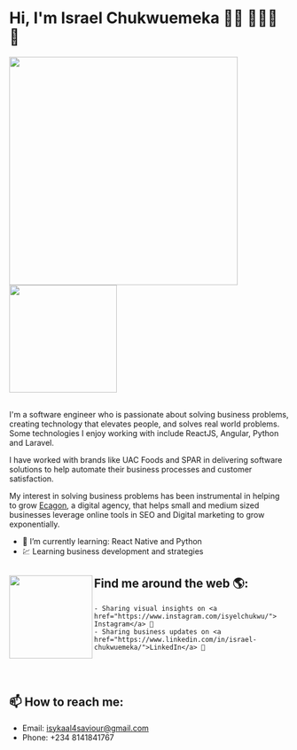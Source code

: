 # Hi, I'm Israel Chukwuemeka 👋🏾 👩🏾‍💻 💼

<p>
   <a href="#"><img src="https://github-readme-stats.vercel.app/api?username=isyel&show_icons=true&count_private=true&theme=calm" width="412"></a>   <br>
  <a href="#"><img src="https://github-readme-stats.vercel.app/api/top-langs/?username=isyel&theme=calm&layout=compact" height="194"></a>
</p>
<br/>
I'm a software engineer who is passionate about solving business problems, creating technology that elevates people, and solves real world problems. Some technologies I enjoy working with include ReactJS, Angular, Python and Laravel.


I have worked with brands like UAC Foods and SPAR in delivering software solutions to help automate their business processes and customer satisfaction. 

My interest in solving business problems has been instrumental in helping to grow <a href="https://web.ecagon.com/">Ecagon</a>, a digital agency, that helps small and medium sized businesses leverage online tools in SEO and Digital marketing to grow exponentially.

- 🌱 I’m currently learning: React Native and Python
- 💹 Learning business development and strategies


## Find me around the web 🌎: <a href="https://web.ecagon.com/isyel"><img align="left" width="150" height="150" src="https://github.com/M0nica/M0nica/blob/main/octomonica/m0nica-octocat-rotating.gif?raw=true"></a>
    - Sharing visual insights on <a href="https://www.instagram.com/isyelchukwu/"> Instagram</a> 🏓
    - Sharing business updates on <a href="https://www.linkedin.com/in/israel-chukwuemeka/">LinkedIn</a> 💼

<br/><br/>
## 📫 How to reach me: 
- Email: isykaal4saviour@gmail.com
- Phone: +234 8141841767



<!--
**isyel/isyel** is a ✨ _special_ ✨ repository because its `README.md` (this file) appears on your GitHub profile.

Here are some ideas to get you started:

- 🔭 I’m currently working on ...
- 🌱 I’m currently learning ...
- 👯 I’m looking to collaborate on ...
- 🤔 I’m looking for help with ...
- 💬 Ask me about ...
- 📫 How to reach me: ...
- 😄 Pronouns: ...
- ⚡ Fun fact: ...
-->
